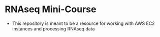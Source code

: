 # RNAseq Mini-Course #
- This repository is meant to be a resource for working with AWS EC2 instances and processing RNAseq data